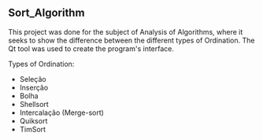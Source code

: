 ## Sort_Algorithm 

This project was done for the subject of Analysis of Algorithms, where it seeks to show the difference between the different types of Ordination. The Qt tool was used to create the program's interface.

Types of Ordination: <br/>
- Seleção <br/>
- Inserção <br/>
- Bolha <br/>
- Shellsort <br/>
- Intercalação (Merge-sort) <br/>
- Quiksort <br/>
- TimSort
